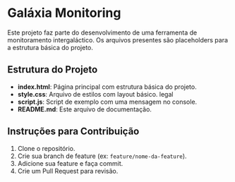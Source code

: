 # Galáxia Monitoring

Este projeto faz parte do desenvolvimento de uma ferramenta de monitoramento intergaláctico. Os arquivos presentes são placeholders para a estrutura básica do projeto.

## Estrutura do Projeto

- **index.html**: Página principal com estrutura básica do projeto.
- **style.css**: Arquivo de estilos com layout básico. legal
- **script.js**: Script de exemplo com uma mensagem no console.
- **README.md**: Este arquivo de documentação.

## Instruções para Contribuição

1. Clone o repositório.
2. Crie sua branch de feature (ex: `feature/nome-da-feature`).
3. Adicione sua feature e faça commit.
4. Crie um Pull Request para revisão.